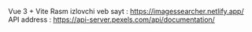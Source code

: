  Vue 3 + Vite
Rasm izlovchi veb sayt : <a href="https://imagessearcher.netlify.app/">https://imagessearcher.netlify.app/</a>
<br>
API address : https://api-server.pexels.com/api/documentation/
